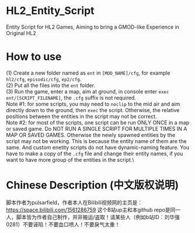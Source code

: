 # HL2_Entity_Script
Entity Script for HL2 Games, Aiming to bring a GMOD-like Experience in Original HL2

# How to use
(1) Create a new folder named as `ent` in `[MOD_NAME]/cfg`, for example `hl2/cfg`, `episodic/cfg`, `ep2/cfg`.\
(2) Put all the files into the `ent` folder.\
(3) Run the game, enter a map, aim at ground, in console enter `exec ent/[SCRIPT_FILENAME]`, the `.cfg` suffix is not required. \
Note #1: for some scripts, you may need to `noclip` to the mid air and aim directly down to the ground, then `exec` the script. Otherwise, the relative positions between the entities in the script may not be correct.\
Note #2: for most of the scripts, one script can be run ONLY ONCE in a map or saved game. Do NOT RUN A SINGLE SCRIPT FOR MULTIPLE TIMES IN A MAP OR SAVED GAMES. Otherwise the newly spawned entities by the script may not be working. This is because the entity name of them are the same. And custom enetity scripts do not have dynamic-naming feature. You have to make a copy of the `.cfg` file and change their entity names, if you want to have more group of the entities in the script.\

# Chinese Description (中文版权说明)
脚本作者为pulsarfield，作者本人在Bilibili视频网的主页是：https://space.bilibili.com/1561286759
这个B站up主和本github repo是同一人，脚本皆为作者自己制作，并非搬运/盗取！请某些人（例如b站ID：刘华强0281）不要诬陷！不要血口喷人！不要戾气太重！
